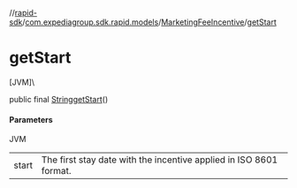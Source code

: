 //[rapid-sdk](../../../index.md)/[com.expediagroup.sdk.rapid.models](../index.md)/[MarketingFeeIncentive](index.md)/[getStart](get-start.md)

# getStart

[JVM]\

public final [String](https://docs.oracle.com/javase/8/docs/api/java/lang/String.html)[getStart](get-start.md)()

#### Parameters

JVM

| | |
|---|---|
| start | The first stay date with the incentive applied in ISO 8601 format. |
